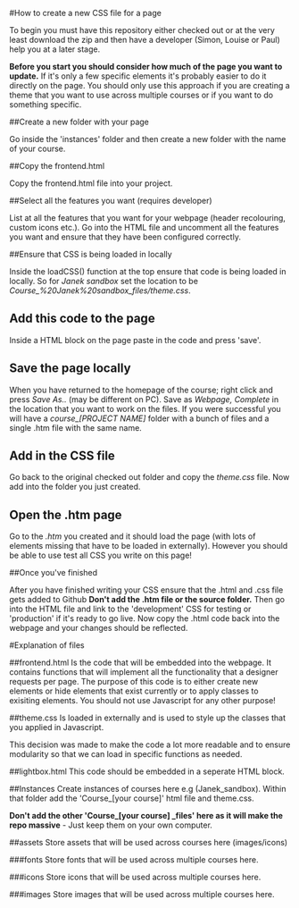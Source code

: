 #How to create a new CSS file for a page

To begin you must have this repository either checked out or at the very least download the zip and then have a developer (Simon, Louise or Paul) help you at a later stage.

**Before you start you should consider how much of the page you want to update.** If it's only a few specific elements it's probably easier to do it directly on the page. You should only use this approach if you are creating a theme that you want to use across multiple courses or if you want to do something specific.

##Create a new folder with your page

Go inside the 'instances' folder and then create a new folder with the name of your course.

##Copy the frontend.html

Copy the frontend.html file into your project.

##Select all the features you want (requires developer)

List at all the features that you want for your webpage (header recolouring, custom icons etc.). Go into the HTML file and uncomment all the features you want and ensure that they have been configured correctly.

##Ensure that CSS is being loaded in locally

Inside the loadCSS() function at the top ensure that code is being loaded in locally. So for *Janek sandbox* set the location to be *Course_%20Janek%20sandbox_files/theme.css*.

## Add this code to the page

Inside a HTML block on the page paste in the code and press 'save'.

## Save the page locally

When you have returned to the homepage of the course; right click and press *Save As..* (may be different on PC). Save as *Webpage, Complete* in the location that you want to work on the files. If you were successful you will have a *course_[PROJECT NAME]* folder with a bunch of files and a single .htm file with the same name.

## Add in the CSS file

Go back to the original checked out folder and copy the *theme.css* file. Now add into the folder you just created.

## Open the .htm page

Go to the *.htm* you created and it should load the page (with lots of elements missing that have to be loaded in externally). However you should be able to use test all CSS you write on this page!

##Once you've finished

After you have finished writing your CSS ensure that the .html and .css file gets added to Github **Don't add the .htm file or the source folder.** Then go into the HTML file and link to the 'development' CSS for testing or 'production' if it's ready to go live. Now copy the .html code back into the webpage and your changes should be reflected.

#Explanation of files

##frontend.html 
Is the code that will be embedded into the webpage. It contains functions that will implement all the functionality that a designer requests per page. The purpose of this code is to either create new elements or hide elements that exist currently or to apply classes to exisiting elements. You should not use Javascript for any other purpose!

##theme.css
Is loaded in externally and is used to style up the classes that you applied in Javascript.

This decision was made to make the code a lot more readable and to ensure modularity so that we can load in specific functions as needed.

##lightbox.html
This code should be embedded in a seperate HTML block.

##Instances
Create instances of courses here e.g (Janek_sandbox). Within that folder add the 'Course_[your course]' html file and theme.css. 

**Don't add the other 'Course_[your course] _files' here as it will make the repo massive** - Just keep them on your own computer.

##assets
Store assets that will be used across courses here (images/icons)

###fonts
Store fonts that will be used across multiple courses here.

###icons
Store icons that will be used across multiple courses here.

###images
Store images that will be used across multiple courses here.
